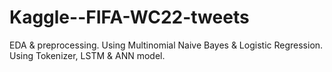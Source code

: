 # Kaggle--FIFA-WC22-tweets
EDA & preprocessing.
Using Multinomial Naive Bayes & Logistic Regression.
Using Tokenizer, LSTM & ANN model.
